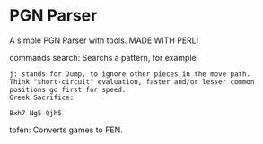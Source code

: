 # PGN Parser
A simple PGN Parser with tools. MADE WITH PERL!

commands
search: Searchs a pattern, for example


	j: stands for Jump, to ignore other pieces in the move path.
	Think "short-circuit" evaluation, faster and/or lesser common positions go first for speed.
	Greek Sacrifice:

	Bxh7 Ng5 Qjh5

tofen: Converts games to FEN.


